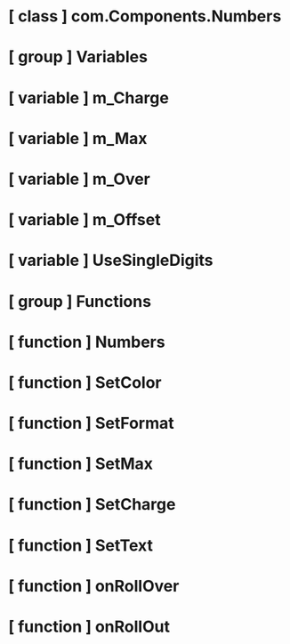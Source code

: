 # [ class ] com.Components.Numbers

# [ group ] Variables

# [ variable ] m_Charge

# [ variable ] m_Max

# [ variable ] m_Over

# [ variable ] m_Offset

# [ variable ] UseSingleDigits

# [ group ] Functions

# [ function ] Numbers

# [ function ] SetColor

# [ function ] SetFormat

# [ function ] SetMax

# [ function ] SetCharge

# [ function ] SetText

# [ function ] onRollOver

# [ function ] onRollOut

